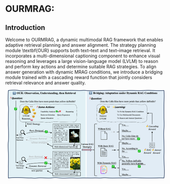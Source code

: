 # OURMRAG: 

## Introduction

Welcome to OURMRAG, a dynamic multimodal RAG framework that enables adaptive retrieval planning and answer alignment. The strategy planning module \textbf{OUR} supports both text–text and text–image retrieval. It incorporates a multi-dimensional captioning component to enhance visual reasoning and leverages a large vision-language model (LVLM) to reason and perform key actions and determine suitable RAG strategies. To align answer generation with dynamic MRAG conditions, we introduce a bridging module trained with a cascading reward function that jointly considers retrieval relevance and answer quality.
<div align="center">
  <img src="./figure/arc.png" width="1080px">
</div>